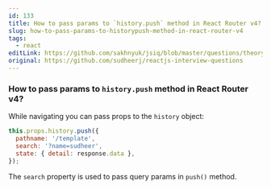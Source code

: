 ```yaml
---
id: 133
title: How to pass params to `history.push` method in React Router v4?
slug: how-to-pass-params-to-historypush-method-in-react-router-v4
tags:
  - react
editLink: https://github.com/sakhnyuk/jsiq/blob/master/questions/theory/react/133.md
original: https://github.com/sudheerj/reactjs-interview-questions
---
```


### How to pass params to `history.push` method in React Router v4?

While navigating you can pass props to the `history` object:

```javascript
this.props.history.push({
  pathname: '/template',
  search: '?name=sudheer',
  state: { detail: response.data },
});
```

The `search` property is used to pass query params in `push()` method.